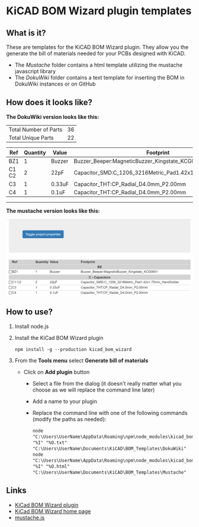 # KiCAD BOM Wizard plugin templates

## What is it?

These are templates for the KiCAD BOM Wizard plugin. They allow you the generate the bill of materials needed for your PCBs designed with KiCAD.

- The *Mustache* folder contains a html template utilizing the mustache javascript library
- The *DokuWiki* folder contains a text template for inserting the BOM in DokuWiki instances or on GitHub

## How does it looks like?

**The DokuWiki version looks like this:**

| | |
|-|-|
|Total Number of Parts    |    36|
|Total Unique Parts    |    22|

|    Ref    |    Quantity    |    Value    |Footprint    |Fields    |
|-|-|-|-|-|
|    BZ1     |    1    |    Buzzer    |Buzzer_Beeper:MagneticBuzzer_Kingstate_KCG0601    |    |
|    C1 C2     |    2    |    22pF    |Capacitor_SMD:C_1206_3216Metric_Pad1.42x1.75mm_HandSolder    |    |
|    C3     |    1    |    0.33uF    |Capacitor_THT:CP_Radial_D4.0mm_P2.00mm    |    |
|    C4     |    1    |    0.1uF    |Capacitor_THT:CP_Radial_D4.0mm_P2.00mm    |    |

---

**The mustache version looks like this:**

![mustache.png](https://github.com/morcibacsi/kicad_bom_wizard_templates/raw/master/screenshots/mustache.png)

## How to use?
1. Install node.js
2. Install the KiCad BOM Wizard plugin

       npm install -g --production kicad_bom_wizard

3. From the **Tools menu** select **Generate bill of materials**

    - Click on **Add plugin** button
      - Select a file from the dialog (it doesn't really matter what you choose as we will replace the command line later)
      - Add a name to your plugin
      - Replace the command line with one of the following commands (modify the paths as needed):

            node "C:\Users\UserName\AppData\Roaming\npm\node_modules\kicad_bom_wizard\KiCad_BOM_Wizard.js" "%I" "%O.txt" "C:\Users\UserName\Documents\KiCAD\BOM_Templates\DokuWiki"
            node "C:\Users\UserName\AppData\Roaming\npm\node_modules\kicad_bom_wizard\KiCad_BOM_Wizard.js" "%I" "%O.html" "C:\Users\UserName\Documents\KiCAD\BOM_Templates\Mustache"

## Links

- [KiCad BOM Wizard plugin][bom_wizard_github]
- [KiCad BOM Wizard home page][bom_wizard_homepage]
- [mustache.js][mustachejs_github]

[bom_wizard_github]: https://github.com/HashDefineElectronics/KiCad_BOM_Wizard
[bom_wizard_homepage]: https://www.hashdefineelectronics.com/kicad-bom-wizard/
[mustachejs_github]: https://github.com/janl/mustache.js
